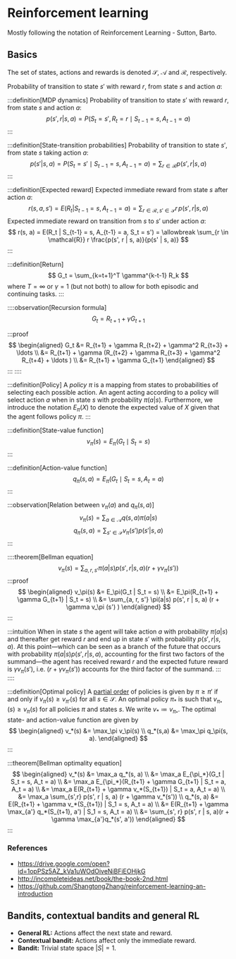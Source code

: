 # Reinforcement learning

Mostly following the notation of Reinforcement Learning - Sutton, Barto.

## Basics

The set of states, actions and rewards is denoted $\mathcal{S}$, $\mathcal{A}$ and $\mathcal{R}$, respectively.

Probability of transition to state $s'$ with reward $r$, from state $s$ and action $a$:


:::definition[MDP dynamics]
Probability of transition to state $s'$ with reward $r$, from state $s$ and action $a$:
$$
p(s', r | s, a) = P(S_t = s', R_t = r \mid\allowbreak S_{t-1} = s, A_{t-1} = a)
$$
:::

:::definition[State-transition probabilities]
Probability of transition to state $s'$, from state $s$ taking action $a$:
$$
p(s' | s, a) = P(S_t = s' \mid\allowbreak S_{t-1} = s, A_{t-1} = a) = \allowbreak
\sum_{r \in \mathcal{R}} p(s', r | s, a)
$$
:::

:::definition[Expected reward]
Expected immediate reward from state $s$ after action $a$:
$$
r(s, a, s') = E(R_t | S_{t-1} = s, A_{t-1} = a) = \allowbreak
\sum_{r \in \mathcal{R}, s' \in \mathcal{S}} r\,p(s', r | s, a)
$$
Expected immediate reward on transition from $s$ to $s'$ under action $a$:
$$
r(s, a) = E(R_t | S_{t-1} = s, A_{t-1} = a, S_t = s') = \allowbreak
\sum_{r \in \mathcal{R}} r \frac{p(s', r | s, a)}{p(s' | s, a)}
$$
:::

:::definition[Return]
$$
G_t = \sum_{k=t+1}^T \gamma^{k-t-1} R_k
$$
where $T = \infty$ or $\gamma = 1$ (but not both) to allow for both episodic and continuing tasks.
:::

::::observation[Recursion formula]
$$
G_t = R_{t+1} + \gamma G_{t+1}
$$

:::proof
$$
\begin{aligned}
  G_t &= R_{t+1} + \gamma R_{t+2} + \gamma^2 R_{t+3} + \ldots \\
  &= R_{t+1} + \gamma (R_{t+2} + \gamma R_{t+3} + \gamma^2 R_{t+4} + \ldots ) \\
  &= R_{t+1} + \gamma G_{t+1}
\end{aligned}
$$
:::
::::


:::definition[Policy]
A _policy_ $\pi$ is a mapping from states to probabilities of selecting each possible
action. An agent acting according to a policy will select action $a$ when in state $s$ with probability $\pi(a|s)$.
Furthermore, we introduce the notation $E_\pi(X)$ to denote the expected value of $X$ given that the agent follows policy $\pi$.
:::

:::definition[State-value function]
$$
v_\pi(s) = E_\pi(G_t \mid S_t = s)
$$
:::

:::definition[Action-value function]
$$
q_\pi(s, a) = E_\pi(G_t \mid S_t = s, A_t = a)
$$
:::

:::observation[Relation between $v_\pi(a)$ and $q_\pi(s, a)$]
$$
v_\pi(s) = \sum_{a \in \mathcal{A}} q(s, a) \pi(a|s)
$$
$$
q_\pi(s, a) = \sum_{s' \in \mathcal{S}} v_\pi(s') p(s' | s, a)
$$
:::

::::theorem[Bellman equation]
$$
v_\pi(s) = \sum_{a, r, s'} \pi(a|s) p(s', r | s, a) (r + \gamma v_\pi (s'))
$$
:::proof
$$
\begin{aligned}
v_\pi(s) &= E_\pi(G_t | S_t = s) \\
&= E_\pi(R_{t+1} + \gamma G_{t+1} | S_t = s) \\
&= \sum_{a, r, s'} \pi(a|s) p(s', r | s, a) (r + \gamma v_\pi (s') )
\end{aligned}
$$
:::

:::intuition
When in state $s$ the agent will take action $a$ with probability $\pi(a|s)$ and thereafter get reward $r$ and end up in state $s'$ with probability $p(s', r | s, a)$. At this point—which can be seen as a branch of the future that occurs with probability $\pi(a|s)p(s',r|s,a)$, accounting for the first two factors of the summand—the agent has received reward $r$ and the expected future reward is $\gamma v_\pi(s')$, i.e. $(r + \gamma v_\pi(s'))$ accounts for the third factor of the summand.
:::
::::

:::definition[Optimal policy]
A [partial order]() of policies is given by $\pi \ge \pi'$ if and only if $v_\pi(s) \ge v_{\pi'}(s)$ for all $s \in \mathcal{S}$.
An optimal policy $\pi_*$ is such that $v_{\pi_*}(s) \ge v_\pi(s)$ for all policies $\pi$ and states $s$. We write $v_* \coloneqq v_{\pi_*}$.
The optimal state- and action-value function are given by
$$
\begin{aligned}
v_*(s) &= \max_\pi v_\pi(s) \\
q_*(s,a) &= \max_\pi q_\pi(s, a).
\end{aligned}
$$
:::

:::theorem[Bellman optimality equation]
$$
\begin{aligned}
v_*(s) &= \max_a q_*(s, a) \\
&= \max_a E_{\pi_*}(G_t | S_t = s, A_t = a) \\
&= \max_a E_{\pi_*}(R_{t+1} + \gamma G_{t+1} | S_t = a, A_t = a) \\
&= \max_a E(R_{t+1} + \gamma v_*(S_{t+1}) | S_t = a, A_t = a) \\
&= \max_a \sum_{s',r} p(s', r | s, a) (r + \gamma v_*(s')) \\
q_*(s, a) &= E(R_{t+1} + \gamma v_*(S_{t+1}) | S_1 = s, A_t = a) \\
&= E(R_{t+1} + \gamma \max_{a'} q_*(S_{t+1}, a') | S_1 = s, A_t = a) \\
&= \sum_{s', r} p(s', r | s, a)(r + \gamma \max_{a'}q_*(s', a'))
\end{aligned}
$$
:::

### References

- https://drive.google.com/open?id=1opPSz5AZ_kVa1uWOdOiveNiBFiEOHjkG
- http://incompleteideas.net/book/the-book-2nd.html
- https://github.com/ShangtongZhang/reinforcement-learning-an-introduction


## Bandits, contextual bandits and general RL


- **General RL:** Actions affect the next state and reward.
- **Contextual bandit:** Actions affect only the immediate reward.
- **Bandit:** Trivial state space $|S| = 1$.
